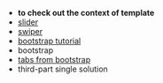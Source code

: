 
- **to check out the context of template**
- [slider](https://github.com/arielsalminen/ResponsiveSlides.js)
- [swiper](https://github.com/nolimits4web/swiper)
- [bootstrap tutorial](https://www.w3schools.com/bootstrap/bootstrap_panels.asp)
- bootstrap
- [tabs from bootstrap](https://www.w3schools.com/bootstrap/tryit.asp?filename=trybs_tabs_dynamic&stacked=h)
- third-part single solution